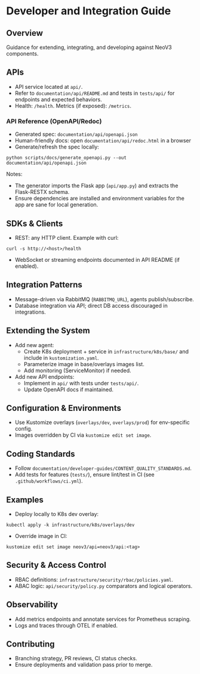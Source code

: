 # Developer and Integration Guide

## Overview
Guidance for extending, integrating, and developing against NeoV3 components.

## APIs
- API service located at `api/`.
- Refer to `documentation/api/README.md` and tests in `tests/api/` for endpoints and expected behaviors.
- Health: `/health`. Metrics (if exposed): `/metrics`.

### API Reference (OpenAPI/Redoc)
- Generated spec: `documentation/api/openapi.json`
- Human-friendly docs: open `documentation/api/redoc.html` in a browser
- Generate/refresh the spec locally:
```
python scripts/docs/generate_openapi.py --out documentation/api/openapi.json
```
Notes:
- The generator imports the Flask app (`api/app.py`) and extracts the Flask-RESTX schema.
- Ensure dependencies are installed and environment variables for the app are sane for local generation.

## SDKs & Clients
- REST: any HTTP client. Example with curl:
```
curl -s http://<host>/health
```
- WebSocket or streaming endpoints documented in API README (if enabled).

## Integration Patterns
- Message-driven via RabbitMQ (`RABBITMQ_URL`), agents publish/subscribe.
- Database integration via API; direct DB access discouraged in integrations.

## Extending the System
- Add new agent:
  - Create K8s deployment + service in `infrastructure/k8s/base/` and include in `kustomization.yaml`.
  - Parameterize image in base/overlays images list.
  - Add monitoring (ServiceMonitor) if needed.
- Add new API endpoints:
  - Implement in `api/` with tests under `tests/api/`.
  - Update OpenAPI docs if maintained.

## Configuration & Environments
- Use Kustomize overlays (`overlays/dev`, `overlays/prod`) for env-specific config.
- Images overridden by CI via `kustomize edit set image`.

## Coding Standards
- Follow `documentation/developer-guides/CONTENT_QUALITY_STANDARDS.md`.
- Add tests for features (`tests/`), ensure lint/test in CI (see `.github/workflows/ci.yml`).

## Examples
- Deploy locally to K8s dev overlay:
```
kubectl apply -k infrastructure/k8s/overlays/dev
```
- Override image in CI:
```
kustomize edit set image neov3/api=neov3/api:<tag>
```

## Security & Access Control
- RBAC definitions: `infrastructure/security/rbac/policies.yaml`.
- ABAC logic: `api/security/policy.py` comparators and logical operators.

## Observability
- Add metrics endpoints and annotate services for Prometheus scraping.
- Logs and traces through OTEL if enabled.

## Contributing
- Branching strategy, PR reviews, CI status checks.
- Ensure deployments and validation pass prior to merge.
